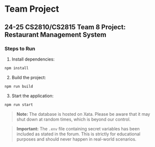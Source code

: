 # Team Project

## 24-25 CS2810/CS2815 Team 8 Project: Restaurant Management System

### Steps to Run

1. Install dependencies:

```bash
npm install
```

2. Build the project:

```bash
npm run build
```

3. Start the application:

```bash
npm run start
```

> **Note:** The database is hosted on Xata. Please be aware that it may shut down at random times, which is beyond our control.

> **Important:** The `.env` file containing secret variables has been included as stated in the forum. This is strictly for educational purposes and should never happen in real-world scenarios.
